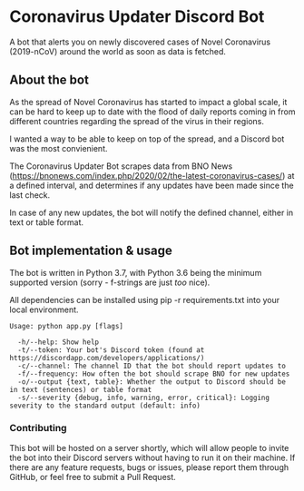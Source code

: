 # Coronavirus Updater Discord Bot
A bot that alerts you on newly discovered cases of Novel Coronavirus (2019-nCoV) around the world as soon as data is fetched.

## About the bot
As the spread of Novel Coronavirus has started to impact a global scale, it can be hard to keep up to date with the flood of daily reports coming in from different countries regarding the spread of the virus in their regions.

I wanted a way to be able to keep on top of the spread, and a Discord bot was the most convienient.

The Coronavirus Updater Bot scrapes data from BNO News (https://bnonews.com/index.php/2020/02/the-latest-coronavirus-cases/) at a defined interval, and determines if any updates have been made since the last check.

In case of any new updates, the bot will notify the defined channel, either in text or table format.

## Bot implementation & usage
The bot is written in Python 3.7, with Python 3.6 being the minimum supported version (sorry - f-strings are just *too* nice).

All dependencies can be installed using pip -r requirements.txt into your local environment.

```
Usage: python app.py [flags]

  -h/--help: Show help
  -t/--token: Your bot's Discord token (found at https://discordapp.com/developers/applications/)
  -c/--channel: The channel ID that the bot should report updates to
  -f/--frequency: How often the bot should scrape BNO for new updates
  -o/--output {text, table}: Whether the output to Discord should be in text (sentences) or table format
  -s/--severity {debug, info, warning, error, critical}: Logging severity to the standard output (default: info)
  ```

### Contributing
This bot will be hosted on a server shortly, which will allow people to invite the bot into their Discord servers without having to run it on their machine. If there are any feature requests, bugs or issues, please report them through GitHub, or feel free to submit a Pull Request.
